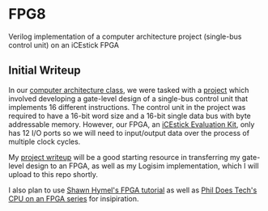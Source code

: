 # FPG8
Verilog implementation of a computer architecture project (single-bus control unit) on an iCEstick FPGA

## Initial Writeup
In our [computer architecture class](https://eecs.ceas.uc.edu/~wilseypa/classes/eece3026/), we were tasked with a [project](https://eecs.ceas.uc.edu/~wilseypa/classes/eece3026/project/project3.pdf) which involved developing a gate-level design of a single-bus control unit that implements 16 different instructions. The control unit in the project was required to have a 16-bit word size and a 16-bit single data bus with byte addressable memory. However, our FPGA, an [iCEstick Evaluation Kit](https://www.latticesemi.com/icestick), only has 12 I/O ports so we will need to input/output data over the process of multiple clock cycles.

My [project writeup](https://docs.google.com/presentation/d/1Ky87abrqP6Sl-3wUcDA0iaXHDzWbXQxgTyut-tx8uL8/edit?usp=sharing) will be a good starting resource in transferring my gate-level design to an FPGA, as well as my Logisim implementation, which I will upload to this repo shortly. 

I also plan to use [Shawn Hymel's FPGA tutorial](https://www.digikey.com/en/maker/projects/introduction-to-fpga-part-1-what-is-an-fpga/3ee5f6c8fa594161a655a9f960060893) as well as [Phil Does Tech's CPU on an FPGA series](https://www.youtube.com/watch?v=sa1id9DIick) for insipiration. 

